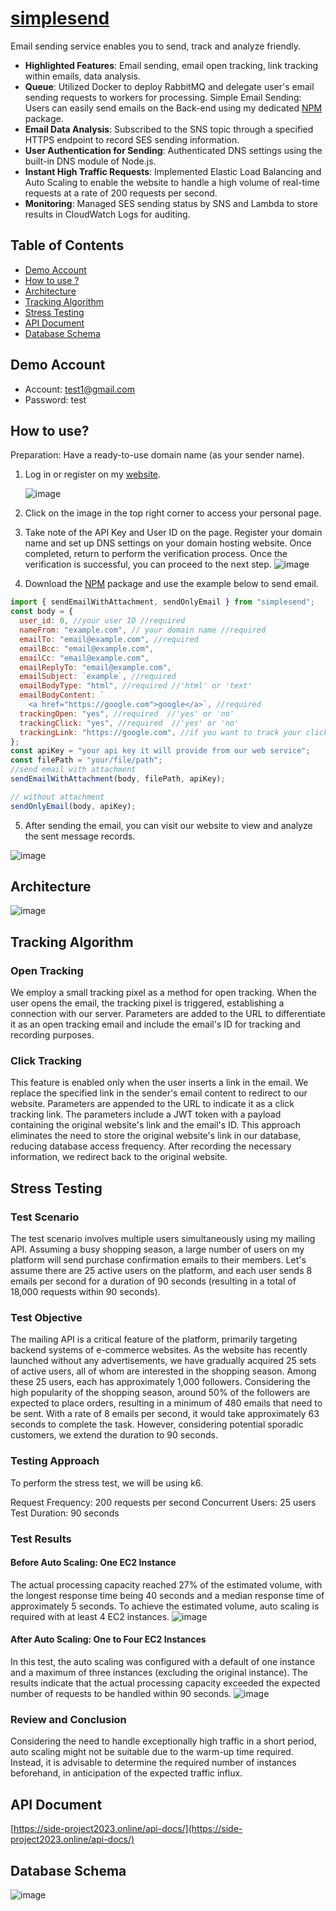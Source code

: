# [simplesend](https://side-project2023.online)

Email sending service enables you to send, track and analyze friendly.

- **Highlighted Features**: Email sending, email open tracking, link tracking within emails, data analysis.
- **Queue**: Utilized Docker to deploy RabbitMQ and delegate user's email sending requests to workers for processing.
  Simple Email Sending: Users can easily send emails on the Back-end using my dedicated [NPM](https:npmjs.com/package/simplesend) package.
- **Email Data Analysis**: Subscribed to the SNS topic through a specified HTTPS endpoint to record SES sending information.
- **User Authentication for Sending**: Authenticated DNS settings using the built-in DNS module of Node.js.
- **Instant High Traffic Requests**: Implemented Elastic Load Balancing and Auto Scaling to enable the website to handle a high volume of real-time requests at a rate of 200 requests per second.
- **Monitoring**: Managed SES sending status by SNS and Lambda to store results in CloudWatch Logs for auditing.

## Table of Contents

- [Demo Account](#demo-account)
- [How to use ?](#how-to-use)
- [Architecture](#architecture)
- [Tracking Algorithm](#tracking-algorithm)
- [Stress Testing](#stress-testing)
- [API Document](#api-document)
- [Database Schema](#database-schema)

## Demo Account

- Account: test1@gmail.com
- Password: test

## How to use?

Preparation: Have a ready-to-use domain name (as your sender name).

1. Log in or register on my [website](https://side-project2023.online/).

   ![image](./readme_attachment/log_in.gif)

2. Click on the image in the top right corner to access your personal page.
3. Take note of the API Key and User ID on the page. Register your domain name and set up DNS settings on your domain hosting website. Once completed, return to perform the verification process. Once the verification is successful, you can proceed to the next step.
   ![image](./readme_attachment/preparation_to_send.gif)
4. Download the [NPM](https://www.npmjs.com/package/simplesend) package and use the example below to send email.

```js
import { sendEmailWithAttachment, sendOnlyEmail } from "simplesend";
const body = {
  user_id: 0, //your user ID //required
  nameFrom: "example.com", // your domain name //required
  emailTo: "email@example.com", //required
  emailBcc: "email@example.com",
  emailCc: "email@example.com",
  emailReplyTo: "email@example.com",
  emailSubject: `example`, //required
  emailBodyType: "html", //required //'html' or 'text'
  emailBodyContent: `
    <a href="https://google.com">google</a>`, //required
  trackingOpen: "yes", //required  //'yes' or 'no'
  trackingClick: "yes", //required  //'yes' or 'no'
  trackingLink: "https://google.com", //if you want to track your click ,you have to provide the link you want to track in your html content
};
const apiKey = "your api key it will provide from our web service";
const filePath = "your/file/path";
//send email with attachment
sendEmailWithAttachment(body, filePath, apiKey);

// without attachment
sendOnlyEmail(body, apiKey);
```

5. After sending the email, you can visit our website to view and analyze the sent message records.

![image](./readme_attachment/analyze.gif)

## Architecture

![image](./readme_attachment/architecture.png)

## Tracking Algorithm

### Open Tracking

We employ a small tracking pixel as a method for open tracking. When the user opens the email, the tracking pixel is triggered, establishing a connection with our server. Parameters are added to the URL to differentiate it as an open tracking email and include the email's ID for tracking and recording purposes.

### Click Tracking

This feature is enabled only when the user inserts a link in the email. We replace the specified link in the sender's email content to redirect to our website. Parameters are appended to the URL to indicate it as a click tracking link. The parameters include a JWT token with a payload containing the original website's link and the email's ID. This approach eliminates the need to store the original website's link in our database, reducing database access frequency. After recording the necessary information, we redirect back to the original website.

## Stress Testing

### Test Scenario

The test scenario involves multiple users simultaneously using my mailing API. Assuming a busy shopping season, a large number of users on my platform will send purchase confirmation emails to their members. Let's assume there are 25 active users on the platform, and each user sends 8 emails per second for a duration of 90 seconds (resulting in a total of 18,000 requests within 90 seconds).

### Test Objective

The mailing API is a critical feature of the platform, primarily targeting backend systems of e-commerce websites. As the website has recently launched without any advertisements, we have gradually acquired 25 sets of active users, all of whom are interested in the shopping season. Among these 25 users, each has approximately 1,000 followers. Considering the high popularity of the shopping season, around 50% of the followers are expected to place orders, resulting in a minimum of 480 emails that need to be sent. With a rate of 8 emails per second, it would take approximately 63 seconds to complete the task. However, considering potential sporadic customers, we extend the duration to 90 seconds.

### Testing Approach

To perform the stress test, we will be using k6.

Request Frequency: 200 requests per second
Concurrent Users: 25 users
Test Duration: 90 seconds

### Test Results

#### Before Auto Scaling: One EC2 Instance

The actual processing capacity reached 27% of the estimated volume, with the longest response time being 40 seconds and a median response time of approximately 5 seconds. To achieve the estimated volume, auto scaling is required with at least 4 EC2 instances.
![image](./readme_attachment/stress_test_1.png)

#### After Auto Scaling: One to Four EC2 Instances

In this test, the auto scaling was configured with a default of one instance and a maximum of three instances (excluding the original instance). The results indicate that the actual processing capacity exceeded the expected number of requests to be handled within 90 seconds.
![image](./readme_attachment/stress_test_2.png)

### Review and Conclusion

Considering the need to handle exceptionally high traffic in a short period, auto scaling might not be suitable due to the warm-up time required. Instead, it is advisable to determine the required number of instances beforehand, in anticipation of the expected traffic influx.

## API Document

[https://side-project2023.online/api-docs/](https://side-project2023.online/api-docs/)

## Database Schema

![image](./readme_attachment/db.png)
